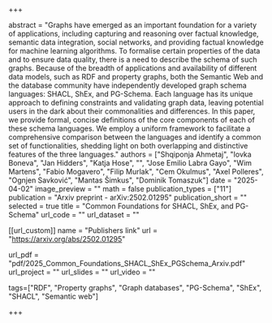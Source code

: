 +++

abstract = "Graphs have emerged as an important foundation for a variety of applications, including capturing and reasoning over factual knowledge, semantic data integration, social networks, and providing factual knowledge for machine learning algorithms. To formalise certain properties of the data and to ensure data quality, there is a need to describe the schema of such graphs. Because of the breadth of applications and availability of different data models, such as RDF and property graphs, both the Semantic Web and the database community have independently developed graph schema languages: SHACL, ShEx, and PG-Schema. Each language has its unique approach to defining constraints and validating graph data, leaving potential users in the dark about their commonalities and differences. In this paper, we provide formal, concise definitions of the core components of each of these schema languages. We employ a uniform framework to facilitate a comprehensive comparison between the languages and identify a common set of functionalities, shedding light on both overlapping and distinctive features of the three languages."
authors = ["Shqiponja Ahmetaj", "Iovka Boneva", "Jan Hidders", "Katja Hose", "", "Jose Emilio Labra Gayo", "Wim Martens", "Fabio Mogavero", "Filip Murlak", "Cem Okulmus", "Axel Polleres", "Ognjen Savković", "Mantas Šimkus", "Dominik Tomaszuk"]
date = "2025-04-02"
image_preview = ""
math = false
publication_types = ["11"]
publication = "Arxiv preprint - arXiv:2502.01295"
publication_short = ""
selected = true
title = "Common Foundations for SHACL, ShEx, and PG-Schema"
url_code = ""
url_dataset = ""

[[url_custom]]
name = "Publishers link"
url = "https://arxiv.org/abs/2502.01295"

url_pdf = "pdf/2025_Common_Foundations_SHACL_ShEx_PGSchema_Arxiv.pdf"
url_project = ""
url_slides = ""
url_video = ""



tags=["RDF", "Property graphs", "Graph databases", "PG-Schema", "ShEx", "SHACL", "Semantic web"]

+++